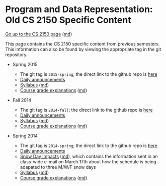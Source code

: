 Program and Data Representation: Old CS 2150 Specific Content
=============================================================

[Go up to the CS 2150 page](../index.html) ([md](../index.md))

This page contains the CS 2150 specific content from previous semesters.  This information can also be found by viewing the appropriate tag in the git repository.

- Spring 2015
    - The git tag is `2015-spring`; the direct link to the github repo is [here](https://github.com/aaronbloomfield/pdr/tree/2015-spring)
    - [Daily announcements](daily-announcements-spring-2015.html)
	- [Syllabus](syllabus-spring-2015.html) ([md](syllabus-spring-2015.md))
	- [Course grade explanations](grades-spring-2015.html) ([md](grades-spring-2015.md))

- Fall 2014
    - The git tag is `2014-fall`; the direct link to the github repo is [here](https://github.com/aaronbloomfield/pdr/tree/2014-fall)
    - [Daily announcements](daily-announcements-fall-2014.html)
	- [Syllabus](syllabus-fall-2014.html) ([md](syllabus-fall-2014.md))
    - [Course grade explanations](grades-fall-2014.html) ([md](grades-fall-2014.md))

- Spring 2014
    - The git tag is `2014-spring`; the direct link to the github repo is [here](https://github.com/aaronbloomfield/pdr/tree/2014-spring)
    - [Daily announcements](daily-announcements-spring-2014.html)
	- [Snow Day Impacts](snowdays-spring-2014.html) ([md](snowdays-spring-2014.md)), which contains the information sent in an class-wide e-mail on March 17th about how the schedule is being adapated to three M/W/F snow days
	- [Syllabus](syllabus-spring-2014.html) ([md](syllabus-spring-2014.md))
    - [Course grade explanations](grades-spring-2014.html) ([md](grades-spring-2014.md))
